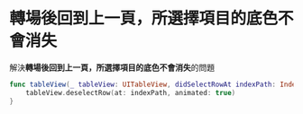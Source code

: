 # 轉場後回到上一頁，所選擇項目的底色不會消失

解決**轉場後回到上一頁，所選擇項目的底色不會消失**的問題

```swift
func tableView(_ tableView: UITableView, didSelectRowAt indexPath: IndexPath) {
    tableView.deselectRow(at: indexPath, animated: true)
}
```

